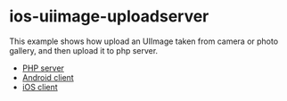 # ios-uiimage-uploadserver
This example shows how upload an UIImage taken from camera or photo gallery, and then upload it to php server.


  - [PHP server]
  - [Android client]
  - [iOS client]

[PHP server]:https://github.com/rchampa/php-upload-file-server
[iOS client]:https://github.com/rchampa/ios-uiimage-uploadserver
[Android client]:https://www.google.es